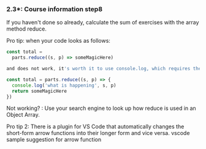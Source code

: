 ### 2.3*: Course information step8

If you haven't done so already, calculate the sum of exercises with the array method reduce.

Pro tip: when your code looks as follows:

```js
const total = 
  parts.reduce((s, p) => someMagicHere)

and does not work, it's worth it to use console.log, which requires the arrow function to be written in its longer form:

const total = parts.reduce((s, p) => {
  console.log('what is happening', s, p)
  return someMagicHere 
})

```
Not working? : Use your search engine to look up how reduce is used in an Object Array.

Pro tip 2: There is a plugin for VS Code that automatically changes the short-form arrow functions into their longer form and vice versa.
vscode sample suggestion for arrow function